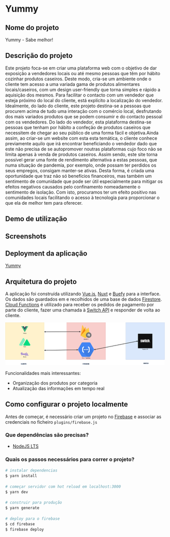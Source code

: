 # Yummy

## Nome do projeto
Yummy - Sabe melhor!

## Descrição do projeto
Este projeto foca-se em criar uma plataforma web com o objetivo de dar exposição a vendedores locais ou até mesmo pessoas que têm por hábito cozinhar produtos caseiros. Deste modo, cria-se um ambiente onde o cliente tem acesso a uma variada gama de produtos alimentares locais/caseiros, com um design user-friendly que torna simples e rápido a aquisição dos mesmos. Para facilitar o contacto com um vendedor que esteja próximo do local do cliente, está explícito a localização do vendedor.
Idealmente, do lado do cliente, este projeto destina-se a pessoas que procurem acima de tudo uma interação com o comércio local, desfrutando dos mais variados 
produtos que se podem consumir e do contacto pessoal com os vendedores. Do lado do vendedor, esta plataforma destina-se pessoas que tenham por hábito a confeção de produtos caseiros que necessitem de chegar ao seu público de uma forma fácil e objetiva.Ainda assim, ao criar-se um website com esta esta temática, o cliente conhece previamente aquilo que irá encontrar beneficiando o vendedor dado que este não precisa de se autopromover noutras plataformas cujo foco não se limita apenas à venda de produtos caseiros.
Assim sendo, este site torna possível gerar uma fonte de rendimento alternativa a estas pessoas, que numa situação de pandemia, por exemplo, onde possam ter perdidos os seus empregos, consigam manter-se ativas. Desta forma, é criada uma oportunidade que traz não só benefícios financeiros, mas também um sentimento de comunidade que pode ser útil especialmente para mitigar os efeitos negativos causados pelo confinamento nomeadamente o sentimento de isolação. Com isto, procuramos ter um efeito positivo nas comunidades locais facilitando o acesso à tecnologia para proporcionar o que ela de melhor tem para oferecer.

## Demo de utilização

## Screenshots

## Deployment da aplicação
[Yummy](https://yummy.cesarnogueira.com)

## Arquitetura do projeto

A aplicação foi construída utilizando [Vue.js](https://vuejs.org), [Nuxt](https://nuxtjs.org) e [Buefy](https://buefy.org) para a interface. Os dados são guardados em e recolhidos de uma base de dados [Firestore](https://firebase.google.com/products/firestore). [Cloud Functions](https://firebase.google.com/products/functions) é utilizado para receber os pedidos de pagamento por parte do cliente, fazer uma chamada à [Switch API](https://switchpayments.com/docs/dynamic-forms) e responder de volta ao cliente.

![Application diagram](./diagram.png)

Funcionalidades mais interessantes:
 - Organização dos produtos por categoria
 - Atualização das informações em tempo real

## Como configurar o projeto localmente

Antes de começar, é necessário criar um projeto no [Firebase](https://firebase.google.com/) e associar as credenciais no ficheiro ```plugins/firebase.js```

### Que dependências são precisas?

* [NodeJS LTS](https://nodejs.org/en/)

### Quais os passos necessários para correr o projeto?

```bash
# instalar dependencias
$ yarn install

# começar servidor com hot reload em localhost:3000
$ yarn dev

# construir para produção
$ yarn generate

# deploy para o firebase
$ cd firebase
$ firebase deploy
```
